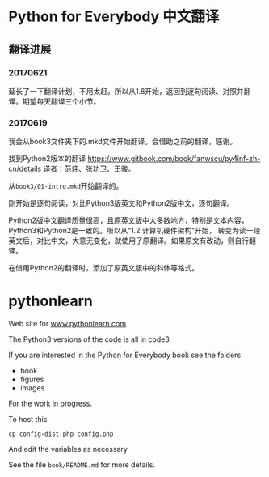 # Python for Everybody 中文翻译

## 翻译进展

### 20170621

延长了一下翻译计划，不用太赶。所以从1.8开始，返回到逐句阅读、对照并翻译。期望每天翻译三个小节。

### 20170619

我会从book3文件夹下的.mkd文件开始翻译。会借助之前的翻译，感谢。

找到Python2版本的翻译 https://www.gitbook.com/book/fanwscu/py4inf-zh-cn/details 译者：范炜、张功卫、王骏。

从`book3/01-intro.mkd`开始翻译的。

刚开始是逐句阅读，对比Python3版英文和Python2版中文，逐句翻译。

Python2版中文翻译质量很高，且原英文版中大多数地方，特别是文本内容，Python3和Python2是一致的。所以从“1.2 计算机硬件架构”开始，
转变为读一段英文后，对比中文，大意无变化，就使用了原翻译。如果原文有改动，则自行翻译。

在借用Python2的翻译时，添加了原英文版中的斜体等格式。


# pythonlearn

Web site for www.pythonlearn.com

The Python3 versions of the code is all in code3

If you are interested in the Python for Everybody book
see the folders

* book
* figures
* images

For the work in progress.

To host this

    cp config-dist.php config.php

And edit the variables as necessary

See the file `book/README.md` for more details.
